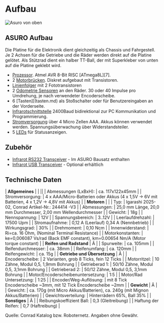# Aufbau

![Asuro von oben](%assets_url%/asuro_oben.jpg)


## ASURO Aufbau

Die Platine für die Elektronik dient gleichzeitig als Chassis und Fahrgestell. Je 2 Achsen für die Getriebe und die Räder werden direkt auf die Platine gelötet. Als Stützrad dient ein halber TT-Ball, der mit Superkleber von unten auf die Platine geklebt wird. 

*   [Prozessor](prozessor). Atmel AVR 8-Bit RISC [ATmega8L][7]. 
*   2 [Motorbrücken](motorbruecke). Diskret aufgebaut mit Transistoren. 
*   [Linienfolger](liniensensor) mit 2 Fototransistoren 
*   2 [Odometrie Sensoren](odometrie) an den Räder. 30 oder 40 Impulse pro Umdrehung, je nach verwendeter Encoderscheibe. 
*   6 [Tasten][(tasten.md) als Stoßschalter oder für Benutzereingaben an der Vorderseite. 
*   [Infrarotschnittstelle](infrarotschnittstelle) 2400Baud bidirektional zur PC Kommunikation und Programmierung. 
*   [Stromversorgung](stromversorgung) über 4 Micro Zellen AAA. Akkus können verwendet werden. Spannungsüberwachung über Widerstandsteiler. 
*   5 [LEDs](led-anzeigen) für Statusanzeigen. 

##  Zubehör

*   [Infrarot RS232 Transceiver](infrarot-rs232-transceiver) - Im ASURO Bausatz enthalten 
*   [Infrarot USB Transceiver](infrarot-usb-transceiver) - Optional erhältlich 

## Technische Daten

| **Allgemeines**                    |                                                                                             |
||
| Abmessungen (LxBxH):               | ca. 117x122x45mm                                                                              |
| Stromversorgung:                   | 4 x AAA/Micro-Batterien oder Akkus (4 x 1,5V -> 6V mit Batterien, 4 x 1,2V -> 4,8V mit Akkus) |
| **Motoren**                        |                                                                                             |
| Typ:                               | Igarashi 2025-02, Conrad Artikel-Nr.: 244414 -V3                                            |
| Abmessungen:                       | 25,0 mm Länge, 20,0 mm Durchmesser, 2,00 mm Wellendurchmesser                               |
| Gewicht:                           | 18g                                                                                           |
| Nennspannung:                      | 12V                                                                                           |
| Spannungsbereich:                  | 3..12V                                                                                        |
| Leerlaufdrehzahl:                  | 17500 Upm                                                                                     |
| Stromaufnahme:                     | 0,12 A (Leerlauf) 0,34 A (Nennbetrieb)                                                        |
| Wirkungsgrad:                      | 30%                                                                                           |
| Drehmoment:                        | 0,10 Ncm                                                                                      |
| Innenwiderstand:                   | Ri=ca. 16 Ohm, (Nominal Terminal Resistance)                                                  |
| Motorkonstanten:                   | ke=0,006087 Vs/rad (Back EMF constant), km=0.00654 Nm/A (Motor torque constant)               |
| **Reifen und Radstand**            | Â                                                                                              |
| Spurweite:                         | ca. 105mm                                                                                     |
| Reifendurchmesser:                 | ca. 38mm                                                                                      |
| Reifenumfang:                      | ca. 120mm                                                                                     |
| Reifengewicht:                     | ca. 15g                                                                                       |
| **Getriebe und Übersetzung**        | Â                                                                                              |
| Encoderscheibe:                    | 2 Varianten, grob 8 Ticks, fein 12 Ticks                                                      |
| Motorritzel:                       | 10 Zähne, Modul 0,5, 1,9mm Bohrung                                                              |
| Getrieberad 1:                     | 50/10 Zähne, Modul 0,5, 3,1mm Bohrung                                                           |
| Getrieberad 2:                     | 50/12 Zähne, Modul 0,5, 3,1mm Bohrung                                                           |
| Motor/Encoderscheibenuntersetzung: | 1:5                                                                                           |
| Motor/Rad Untersetzung:            | 1:25                                                                                          |
| Encoder/Weg-Auflösung:                | mit 8 Tick Encoderscheibe ~3mm, mit 12 Tick Encoderscheibe ~2mm                               |
| **Gewicht**                        | Â                                                                                              |
| Gewicht:                           | ca. 170g (mit Micro Akkus/Batterien), ca. 240g (mit Mignon Akkus/Batterien)                   |
| Gewichtsverteilung:                | Hinterrädern 65%, Ball 35%                                                                      |
| **Sonstiges**                      | Â                                                                                              |
| Reibungskoeffizient Ball:          | 0,3 (Gleitreibung)                                                                            |
| Haftung der Reifen:                | 0,7 (Haftreibung)                                                                             |

Quelle: Conrad Katalog bzw. Roboternetz. Angaben ohne Gewähr. 


